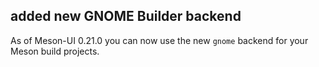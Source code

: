 ## added new GNOME Builder backend

As of Meson-UI 0.21.0 you can now use the new `gnome` backend for
your Meson build projects.
